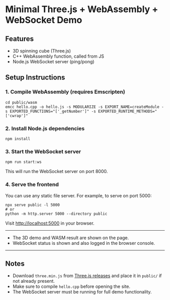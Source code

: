 # Minimal Three.js + WebAssembly + WebSocket Demo

## Features
- 3D spinning cube (Three.js)
- C++ WebAssembly function, called from JS
- Node.js WebSocket server (ping/pong)

## Setup Instructions

### 1. Compile WebAssembly (requires Emscripten)

```
cd public/wasm
emcc hello.cpp -o hello.js -s MODULARIZE -s EXPORT_NAME=createModule -s EXPORTED_FUNCTIONS="['_getNumber']" -s EXPORTED_RUNTIME_METHODS="['cwrap']"
```

### 2. Install Node.js dependencies

```
npm install
```

### 3. Start the WebSocket server

```
npm run start:ws
```

This will run the WebSocket server on port 8000.

### 4. Serve the frontend

You can use any static file server. For example, to serve on port 5000:

```
npx serve public -l 5000
# or
python -m http.server 5000 --directory public
```

Visit [http://localhost:5000](http://localhost:5000) in your browser.

---

- The 3D demo and WASM result are shown on the page.
- WebSocket status is shown and also logged in the browser console.

---

## Notes
- Download `three.min.js` from [Three.js releases](https://unpkg.com/three@0.150.1/build/three.min.js) and place it in `public/` if not already present.
- Make sure to compile `hello.cpp` before opening the site.
- The WebSocket server must be running for full demo functionality.
